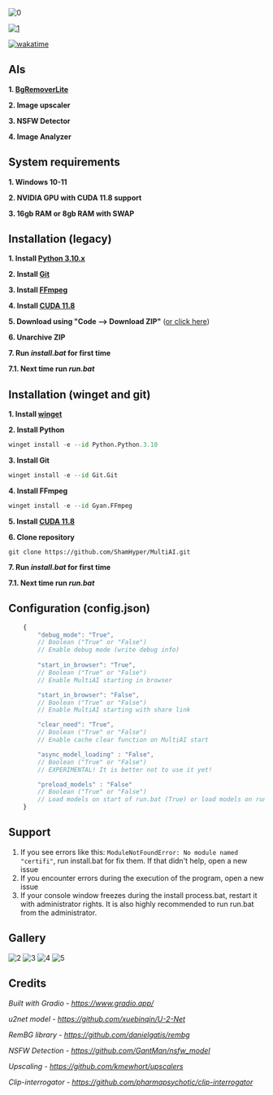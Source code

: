![0](https://i.imgur.com/Ui4dvUh.png?raw=true)

[![1](https://i.imgur.com/8Hva6OY.png)](https://www.donationalerts.com/r/shamhyper0)

[![wakatime](https://wakatime.com/badge/github/ShamHyper/MultiAI.svg)](https://wakatime.com/badge/github/ShamHyper/MultiAI)
## AIs
**1. [BgRemoverLite](https://github.com/ShamHyper/BgRemoverLite)**

**2. Image upscaler**

**3. NSFW Detector**

**4. Image Analyzer**
## System requirements
**1. Windows 10-11**

**2. NVIDIA GPU with CUDA 11.8 support**

**3. 16gb RAM or 8gb RAM with SWAP**
## Installation (legacy)
**1. Install [Python 3.10.x](https://www.python.org/downloads/)**

**2. Install [Git](https://git-scm.com/downloads)**

**3. Install [FFmpeg](https://ffmpeg.org/download.html)**

**4. Install [CUDA 11.8](https://developer.nvidia.com/cuda-toolkit)**

**5. Download using "Code --> Download ZIP"** ([or click here](https://github.com/ShamHyper/MultiAI/archive/refs/heads/main.zip))

**6. Unarchive ZIP**

**7. Run *install.bat* for first time**

**7.1. Next time run *run.bat***
## Installation (winget and git)
**1. Install [winget](https://learn.microsoft.com/windows/package-manager/winget/#install-winget)**

**2. Install Python**
```py
winget install -e --id Python.Python.3.10
```
**3. Install Git**
```py
winget install -e --id Git.Git
```
**4. Install FFmpeg**
```py
winget install -e --id Gyan.FFmpeg
```
**5. Install [CUDA 11.8](https://developer.nvidia.com/cuda-toolkit)**

**6. Clone repository**
```git
git clone https://github.com/ShamHyper/MultiAI.git
```
**7. Run *install.bat* for first time**

**7.1. Next time run *run.bat***
## Configuration (config.json)
```js
    {
        "debug_mode": "True", 
        // Boolean ("True" or "False")
        // Enable debug mode (write debug info)
        
        "start_in_browser": "True",
        // Boolean ("True" or "False")
        // Enable MultiAI starting in browser

        "start_in_browser": "False",
        // Boolean ("True" or "False")
        // Enable MultiAI starting with share link

        "clear_need": "True",
        // Boolean ("True" or "False")
        // Enable cache clear function on MultiAI start

        "async_model_loading" : "False",
        // Boolean ("True" or "False")
        // EXPERIMENTAL! It is better not to use it yet!

        "preload_models" : "False"
        // Boolean ("True" or "False")
        // Load models on start of run.bat (True) or load models on running Image Analyzer (False)
    }
```
## Support
1. If you see errors like this: ```ModuleNotFoundError: No module named "certifi"```, run install.bat for fix them. If that didn't help, open a new issue
2. If you encounter errors during the execution of the program, open a new issue
3. If your console window freezes during the install process.bat, restart it with administrator rights. It is also highly recommended to run run.bat from the administrator.
## Gallery
![2](https://i.imgur.com/mIkIOMB.png?raw=true)
![3](https://i.imgur.com/4OQmALL.png?raw=true)
![4](https://i.imgur.com/zveO3a7.png?raw=true)
![5](https://i.imgur.com/wR1fGIn.png?raw=true)
## Credits
*Built with Gradio - https://www.gradio.app/*

*u2net model - https://github.com/xuebinqin/U-2-Net*

*RemBG library - https://github.com/danielgatis/rembg*

*NSFW Detection - https://github.com/GantMan/nsfw_model*

*Upscaling - https://github.com/kmewhort/upscalers*

*Clip-interrogator - https://github.com/pharmapsychotic/clip-interrogator*